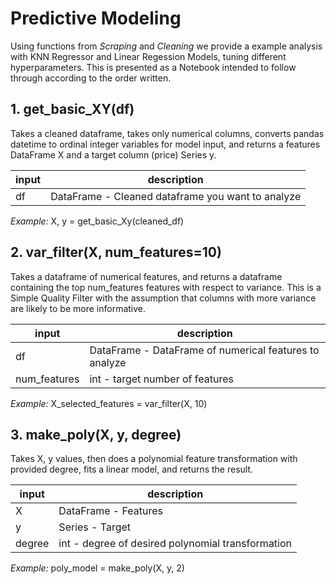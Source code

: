 # Predictive Modeling

Using functions from *Scraping* and *Cleaning* we provide a example analysis with KNN Regressor and Linear Regession Models, tuning different hyperparameters. This is presented as a Notebook intended to follow through according to the order written.

## 1. get_basic_XY(df)
Takes a cleaned dataframe, takes only numerical columns, converts pandas datetime to ordinal integer variables for model input, and returns a features DataFrame X and a target column (price) Series y.

| input    | description                                                       |
|----------|-------------------------------------------------------------------|
| df       | DataFrame - Cleaned dataframe you want to analyze                 |


*Example:* X, y = get_basic_Xy(cleaned_df)



## 2. var_filter(X, num_features=10)
Takes a dataframe of numerical features, and returns a dataframe containing the top num_features features with respect to variance. 
This is a Simple Quality Filter with the assumption that columns with more variance are likely to be more informative.

| input    | description                                                     |
|----------|-----------------------------------------------------------------|
| df       | DataFrame - DataFrame of numerical features to analyze          |
| num_features       | int - target number of features         |

*Example:* X_selected_features = var_filter(X, 10)



## 3. make_poly(X, y, degree)
Takes X, y values, then does a polynomial feature transformation with provided degree, fits a linear model, and returns the result.

| input   | description                                                                    |
|---------|--------------------------------------------------------------------------------|
| X       | DataFrame - Features              |
| y       | Series - Target |
| degree  | int - degree of desired polynomial transformation      |

*Example:* poly_model = make_poly(X, y, 2)
